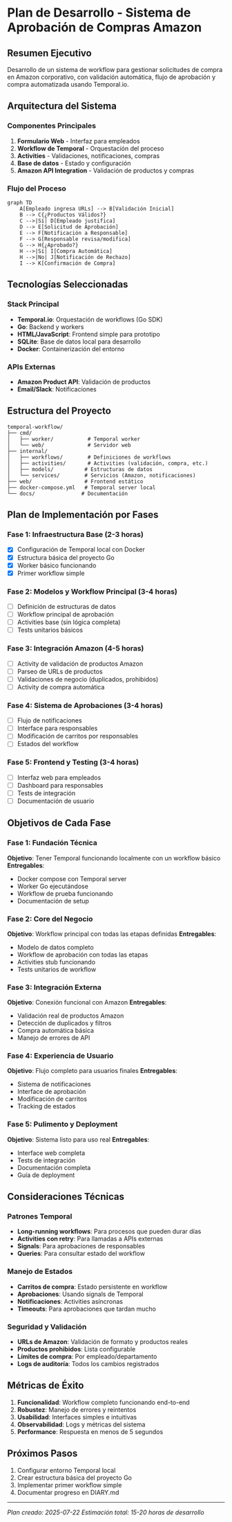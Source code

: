 # Plan de Desarrollo - Sistema de Aprobación de Compras Amazon

## Resumen Ejecutivo
Desarrollo de un sistema de workflow para gestionar solicitudes de compra en Amazon corporativo, con validación automática, flujo de aprobación y compra automatizada usando Temporal.io.

## Arquitectura del Sistema

### Componentes Principales
1. **Formulario Web** - Interfaz para empleados
2. **Workflow de Temporal** - Orquestación del proceso
3. **Activities** - Validaciones, notificaciones, compras
4. **Base de datos** - Estado y configuración
5. **Amazon API Integration** - Validación de productos y compras

### Flujo del Proceso
```mermaid
graph TD
    A[Empleado ingresa URLs] --> B[Validación Inicial]
    B --> C{¿Productos Válidos?}
    C -->|Sí| D[Empleado justifica]
    D --> E[Solicitud de Aprobación]
    E --> F[Notificación a Responsable]
    F --> G[Responsable revisa/modifica]
    G --> H{¿Aprobado?}
    H -->|Sí| I[Compra Automática]
    H -->|No| J[Notificación de Rechazo]
    I --> K[Confirmación de Compra]
```

## Tecnologías Seleccionadas

### Stack Principal
- **Temporal.io**: Orquestación de workflows (Go SDK)
- **Go**: Backend y workers
- **HTML/JavaScript**: Frontend simple para prototipo
- **SQLite**: Base de datos local para desarrollo
- **Docker**: Containerización del entorno

### APIs Externas
- **Amazon Product API**: Validación de productos
- **Email/Slack**: Notificaciones

## Estructura del Proyecto

```
temporal-workflow/
├── cmd/
│   ├── worker/           # Temporal worker
│   └── web/              # Servidor web
├── internal/
│   ├── workflows/        # Definiciones de workflows
│   ├── activities/       # Activities (validación, compra, etc.)
│   ├── models/          # Estructuras de datos
│   └── services/        # Servicios (Amazon, notificaciones)
├── web/                 # Frontend estático
├── docker-compose.yml   # Temporal server local
└── docs/               # Documentación
```

## Plan de Implementación por Fases

### Fase 1: Infraestructura Base (2-3 horas)
- [x] Configuración de Temporal local con Docker
- [x] Estructura básica del proyecto Go
- [x] Worker básico funcionando
- [x] Primer workflow simple

### Fase 2: Modelos y Workflow Principal (3-4 horas)
- [ ] Definición de estructuras de datos
- [ ] Workflow principal de aprobación
- [ ] Activities base (sin lógica completa)
- [ ] Tests unitarios básicos

### Fase 3: Integración Amazon (4-5 horas)
- [ ] Activity de validación de productos Amazon
- [ ] Parseo de URLs de productos
- [ ] Validaciones de negocio (duplicados, prohibidos)
- [ ] Activity de compra automática

### Fase 4: Sistema de Aprobaciones (3-4 horas)
- [ ] Flujo de notificaciones
- [ ] Interface para responsables
- [ ] Modificación de carritos por responsables
- [ ] Estados del workflow

### Fase 5: Frontend y Testing (3-4 horas)
- [ ] Interfaz web para empleados
- [ ] Dashboard para responsables
- [ ] Tests de integración
- [ ] Documentación de usuario

## Objetivos de Cada Fase

### Fase 1: Fundación Técnica
**Objetivo**: Tener Temporal funcionando localmente con un workflow básico
**Entregables**:
- Docker compose con Temporal server
- Worker Go ejecutándose
- Workflow de prueba funcionando
- Documentación de setup

### Fase 2: Core del Negocio
**Objetivo**: Workflow principal con todas las etapas definidas
**Entregables**:
- Modelo de datos completo
- Workflow de aprobación con todas las etapas
- Activities stub funcionando
- Tests unitarios de workflow

### Fase 3: Integración Externa
**Objetivo**: Conexión funcional con Amazon
**Entregables**:
- Validación real de productos Amazon
- Detección de duplicados y filtros
- Compra automática básica
- Manejo de errores de API

### Fase 4: Experiencia de Usuario
**Objetivo**: Flujo completo para usuarios finales
**Entregables**:
- Sistema de notificaciones
- Interface de aprobación
- Modificación de carritos
- Tracking de estados

### Fase 5: Pulimento y Deployment
**Objetivo**: Sistema listo para uso real
**Entregables**:
- Interface web completa
- Tests de integración
- Documentación completa
- Guía de deployment

## Consideraciones Técnicas

### Patrones Temporal
- **Long-running workflows**: Para procesos que pueden durar días
- **Activities con retry**: Para llamadas a APIs externas
- **Signals**: Para aprobaciones de responsables
- **Queries**: Para consultar estado del workflow

### Manejo de Estados
- **Carritos de compra**: Estado persistente en workflow
- **Aprobaciones**: Usando signals de Temporal
- **Notificaciones**: Activities asíncronas
- **Timeouts**: Para aprobaciones que tardan mucho

### Seguridad y Validación
- **URLs de Amazon**: Validación de formato y productos reales
- **Productos prohibidos**: Lista configurable
- **Límites de compra**: Por empleado/departamento
- **Logs de auditoría**: Todos los cambios registrados

## Métricas de Éxito
1. **Funcionalidad**: Workflow completo funcionando end-to-end
2. **Robustez**: Manejo de errores y reintentos
3. **Usabilidad**: Interfaces simples e intuitivas
4. **Observabilidad**: Logs y métricas del sistema
5. **Performance**: Respuesta en menos de 5 segundos

## Próximos Pasos
1. Configurar entorno Temporal local
2. Crear estructura básica del proyecto Go
3. Implementar primer workflow simple
4. Documentar progreso en DIARY.md

---
*Plan creado: 2025-07-22*
*Estimación total: 15-20 horas de desarrollo*